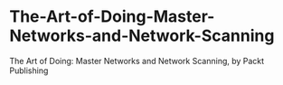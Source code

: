 


# The-Art-of-Doing-Master-Networks-and-Network-Scanning
The Art of Doing: Master Networks and Network Scanning, by Packt Publishing
